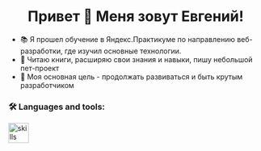 <h1 align="center"> Привет 👋 Меня зовут Евгений!</h1>


- 📚 Я прошел обучение в Яндекс.Практикуме по направлению веб-разработки, где изучил основные технологии.
- 🔭 Читаю книги, расширяю свои знания и навыки, пишу небольшой пет-проект
- 👯 Моя основная цель - продолжать развиваться и быть крутым разработчиком

<h3 align="left">🛠 Languages and tools:</h3>

<div align="left">
  <img src="https://skillicons.dev/icons?i=js,ts,nodejs,express,nestjs,postgres,mongodb,docker,git,html,css,react" height="40" alt="skills logos"  />
  <img width="12" />
</div>
<!--
**EvgenyShigaev/EvgenyShigaev** is a ✨ _special_ ✨ repository because its `README.md` (this file) appears on your GitHub profile.

Here are some ideas to get you started:

- 🔭 I’m currently working on ...
- 🌱 I’m currently learning ...
- 👯 I’m looking to collaborate on ...
- 🤔 I’m looking for help with ...
- 💬 Ask me about ...
- 📫 How to reach me: ...
- 😄 Pronouns: ...
- ⚡ Fun fact: ...
-->

